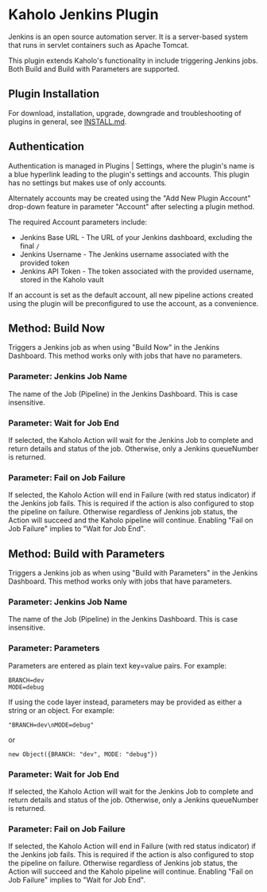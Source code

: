 # Kaholo Jenkins Plugin
Jenkins is an open source automation server. It is a server-based system that runs in servlet containers such as Apache Tomcat.

This plugin extends Kaholo's functionality in include triggering Jenkins jobs. Both Build and Build with Parameters are supported.

## Plugin Installation
For download, installation, upgrade, downgrade and troubleshooting of plugins in general, see [INSTALL.md](./INSTALL.md).

## Authentication
Authentication is managed in Plugins | Settings, where the plugin's name is a blue hyperlink leading to the plugin's settings and accounts. This plugin has no settings but makes use of only accounts.

Alternately accounts may be created using the "Add New Plugin Account" drop-down feature in parameter "Account" after selecting a plugin method.

The required Account parameters include:
* Jenkins Base URL - The URL of your Jenkins dashboard, excluding the final `/`
* Jenkins Username - The Jenkins username associated with the provided token
* Jenkins API Token - The token associated with the provided username, stored in the Kaholo vault

If an account is set as the default account, all new pipeline actions created using the plugin will be preconfigured to use the account, as a convenience.

## Method: Build Now
Triggers a Jenkins job as when using "Build Now" in the Jenkins Dashboard. This method works only with jobs that have no parameters.

### Parameter: Jenkins Job Name
The name of the Job (Pipeline) in the Jenkins Dashboard. This is case insensitive.

### Parameter: Wait for Job End
If selected, the Kaholo Action will wait for the Jenkins Job to complete and return details and status of the job. Otherwise, only a Jenkins queueNumber is returned.

### Parameter: Fail on Job Failure
If selected, the Kaholo Action will end in Failure (with red status indicator) if the Jenkins job fails. This is required if the action is also configured to stop the pipeline on failure. Otherwise regardless of Jenkins job status, the Action will succeed and the Kaholo pipeline will continue. Enabling "Fail on Job Failure" implies to "Wait for Job End".

## Method: Build with Parameters
Triggers a Jenkins job as when using "Build with Parameters" in the Jenkins Dashboard. This method works only with jobs that have parameters.

### Parameter: Jenkins Job Name
The name of the Job (Pipeline) in the Jenkins Dashboard. This is case insensitive.

### Parameter: Parameters
Parameters are entered as plain text key=value pairs. For example:

    BRANCH=dev
    MODE=debug

If using the code layer instead, parameters may be provided as either a string or an object. For example:

    "BRANCH=dev\nMODE=debug"

or

    new Object({BRANCH: "dev", MODE: "debug"})

### Parameter: Wait for Job End
If selected, the Kaholo Action will wait for the Jenkins Job to complete and return details and status of the job. Otherwise, only a Jenkins queueNumber is returned.

### Parameter: Fail on Job Failure
If selected, the Kaholo Action will end in Failure (with red status indicator) if the Jenkins job fails. This is required if the action is also configured to stop the pipeline on failure. Otherwise regardless of Jenkins job status, the Action will succeed and the Kaholo pipeline will continue. Enabling "Fail on Job Failure" implies to "Wait for Job End".